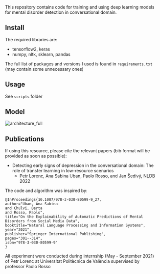 This repository contains code for training and using deep learning models for mental disorder detection in conversational domain.

## Install
The required libraries are:
- tensorflow2, keras
- numpy, nltk, sklearn, pandas

The full list of packages and versions I used is found in `requirements.txt` (may contain some unnecessary ones)

## Usage

See `scripts` folder

## Model

![architecture_full](https://user-images.githubusercontent.com/1269090/117694579-99ac2e00-b1bf-11eb-8cc0-0ba6c79272c1.png)


## Publications

If using this resource, please cite the relevant papers (bib format will be provided as soon as possible):

 * Detecting early signs of depression in the conversational domain: The role of transfer learning in low-resource scenarios
    * Petr Lorenc, Ana Sabina Uban, Paolo Rosso, and Jan Šedivý, NLDB 2022
    
The code and algorithm was inspired by:
```
@InProceedings{10.1007/978-3-030-80599-9_27,
author="Uban, Ana Sabina
and Chulvi, Berta
and Rosso, Paolo",
title="On the Explainability of Automatic Predictions of Mental Disorders from Social Media Data",
booktitle="Natural Language Processing and Information Systems",
year="2021",
publisher="Springer International Publishing",
pages="301--314",
isbn="978-3-030-80599-9"
}
```
    
All experiment were conducted during internship (May - September 2021) of Petr Lorenc at Universitat Politècnica de València supervised by professor Paolo Rosso
